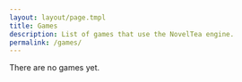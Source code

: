 ```yaml
---
layout: layout/page.tmpl
title: Games
description: List of games that use the NovelTea engine.
permalink: /games/
---
```


There are no games yet.